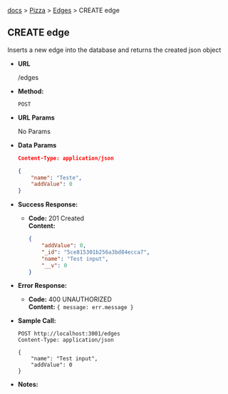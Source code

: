 [docs](../README.md#mullino-api) > [Pizza](PIZZASINFO.md#pizzas) > [Edges](EDGES.md#edges) > CREATE edge

**CREATE edge**
----

  Inserts a new edge into the database and returns the created json object

* **URL**

    /edges

* **Method:**
  
    `POST`
  
*  **URL Params**

    No Params

* **Data Params**

    ```json
    Content-Type: application/json

    {
        "name": "Teste",
        "addValue": 0
    }

    ```

* **Success Response:**
  
  * **Code:** 201 Created <br />
    **Content:** 
    ```json
    {
        "addValue": 0,
        "_id": "5ce815301b256a3bd84ecca7",
        "name": "Test input",
        "__v": 0
    }
    ```
 
* **Error Response:**

  * **Code:** 400 UNAUTHORIZED <br />
    **Content:** `{ message: err.message }`

* **Sample Call:**

    ```re
    POST http://localhost:3001/edges
    Content-Type: application/json

    {
        "name": "Test input",
        "addValue": 0
    }
    ```

* **Notes:**